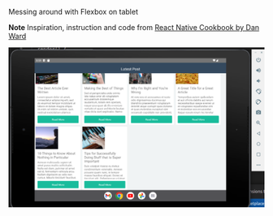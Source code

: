 Messing around with Flexbox on tablet

**Note** Inspiration, instruction and code from [React Native Cookbook by Dan Ward](https://www.goodreads.com/book/show/46020102-react-native-cookbook)

[![screenshot](./Screenshotfrom2022-04-3020-59-55.png)](screenshot)